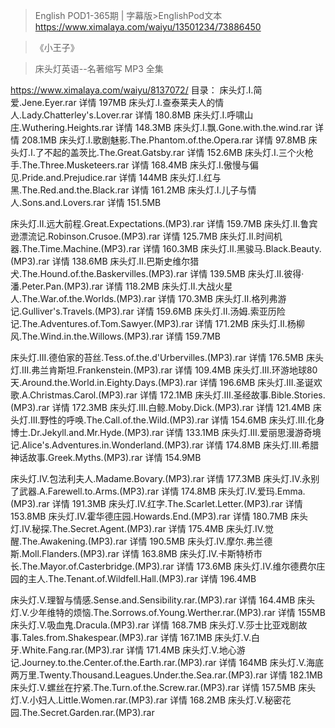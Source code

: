 >English POD1-365期 | 字幕版>EnglishPod文本
https://www.ximalaya.com/waiyu/13501234/73886450


>《小王子》

>床头灯英语--名著缩写 MP3 全集

https://www.ximalaya.com/waiyu/8137072/
目录：
床头灯.I.简爱.Jene.Eyer.rar 详情  197MB
床头灯.I.查泰莱夫人的情人.Lady.Chatterley's.Lover.rar 详情  180.8MB
床头灯.I.呼啸山庄.Wuthering.Heights.rar 详情  148.3MB
床头灯.I.飘.Gone.with.the.wind.rar 详情  208.1MB
床头灯.I.歌剧魅影.The.Phantom.of.the.Opera.rar 详情  97.8MB
床头灯.I.了不起的盖茨比.The.Great.Gatsby.rar 详情  152.6MB
床头灯.I.三个火枪手.The.Three.Musketeers.rar 详情  168.4MB
床头灯.I.傲慢与偏见.Pride.and.Prejudice.rar 详情  144MB
床头灯.I.红与黑.The.Red.and.the.Black.rar 详情  161.2MB
床头灯.I.儿子与情人.Sons.and.Lovers.rar 详情  151.5MB


床头灯.II.远大前程.Great.Expectations.(MP3).rar 详情  159.7MB
床头灯.II.鲁宾逊漂流记.Robinson.Crusoe.(MP3).rar 详情  125.7MB
床头灯.II.时间机器.The.Time.Machine.(MP3).rar 详情  160.3MB
床头灯.II.黑骏马.Black.Beauty.(MP3).rar 详情  138.6MB
床头灯.II.巴斯史维尔猎犬.The.Hound.of.the.Baskervilles.(MP3).rar 详情  139.5MB
床头灯.II.彼得·潘.Peter.Pan.(MP3).rar 详情  118.2MB
床头灯.II.大战火星人.The.War.of.the.Worlds.(MP3).rar 详情  170.3MB
床头灯.II.格列弗游记.Gulliver's.Travels.(MP3).rar 详情  159.6MB
床头灯.II.汤姆.索亚历险记.The.Adventures.of.Tom.Sawyer.(MP3).rar 详情  171.2MB
床头灯.II.杨柳风.The.Wind.in.the.Willows.(MP3).rar 详情  159.7MB


床头灯.III.德伯家的苔丝.Tess.of.the.d'Urbervilles.(MP3).rar 详情  176.5MB
床头灯.III.弗兰肯斯坦.Frankenstein.(MP3).rar 详情  109.4MB
床头灯.III.环游地球80天.Around.the.World.in.Eighty.Days.(MP3).rar 详情  196.6MB
床头灯.III.圣诞欢歌.A.Christmas.Carol.(MP3).rar 详情  172.1MB
床头灯.III.圣经故事.Bible.Stories.(MP3).rar 详情  172.3MB
床头灯.III.白鲸.Moby.Dick.(MP3).rar 详情  121.4MB
床头灯.III.野性的呼唤.The.Call.of.the.Wild.(MP3).rar 详情  154.6MB
床头灯.III.化身博士.Dr.Jekyll.and.Mr.Hyde.(MP3).rar 详情  133.1MB
床头灯.III.爱丽思漫游奇境记.Alice's.Adventures.in.Wonderland.(MP3).rar 详情  174.8MB
床头灯.III.希腊神话故事.Greek.Myths.(MP3).rar 详情  154.9MB


床头灯.IV.包法利夫人.Madame.Bovary.(MP3).rar 详情  177.3MB
床头灯.IV.永别了武器.A.Farewell.to.Arms.(MP3).rar 详情  174.8MB
床头灯.IV.爱玛.Emma.(MP3).rar 详情  191.3MB
床头灯.IV.红字.The.Scarlet.Letter.(MP3).rar 详情  153.8MB
床头灯.IV.霍华德庄园.Howards.End.(MP3).rar 详情  180.7MB
床头灯.IV.秘探.The.Secret.Agent.(MP3).rar 详情  175.4MB
床头灯.IV.觉醒.The.Awakening.(MP3).rar 详情  190.5MB
床头灯.IV.摩尔.弗兰德斯.Moll.Flanders.(MP3).rar 详情  163.8MB
床头灯.IV.卡斯特桥市长.The.Mayor.of.Casterbridge.(MP3).rar 详情  173.6MB
床头灯.IV.维尔德费尔庄园的主人.The.Tenant.of.Wildfell.Hall.(MP3).rar 详情  196.4MB


床头灯.V.理智与情感.Sense.and.Sensibility.rar.(MP3).rar 详情  164.4MB
床头灯.V.少年维特的烦恼.The.Sorrows.of.Young.Werther.rar.(MP3).rar 详情  155MB
床头灯.V.吸血鬼.Dracula.(MP3).rar 详情  168.7MB
床头灯.V.莎士比亚戏剧故事.Tales.from.Shakespear.(MP3).rar 详情  167.1MB
床头灯.V.白牙.White.Fang.rar.(MP3).rar 详情  171.4MB
床头灯.V.地心游记.Journey.to.the.Center.of.the.Earth.rar.(MP3).rar 详情  164MB
床头灯.V.海底两万里.Twenty.Thousand.Leagues.Under.the.Sea.rar.(MP3).rar 详情  182.1MB
床头灯.V.螺丝在拧紧.The.Turn.of.the.Screw.rar.(MP3).rar 详情  157.5MB
床头灯.V.小妇人.Little.Women.rar.(MP3).rar 详情  168.2MB
床头灯.V.秘密花园.The.Secret.Garden.rar.(MP3).rar

